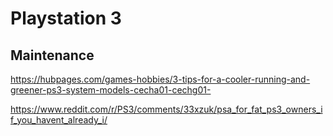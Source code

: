# Playstation 3

## Maintenance

https://hubpages.com/games-hobbies/3-tips-for-a-cooler-running-and-greener-ps3-system-models-cecha01-cechg01-

https://www.reddit.com/r/PS3/comments/33xzuk/psa_for_fat_ps3_owners_if_you_havent_already_i/
